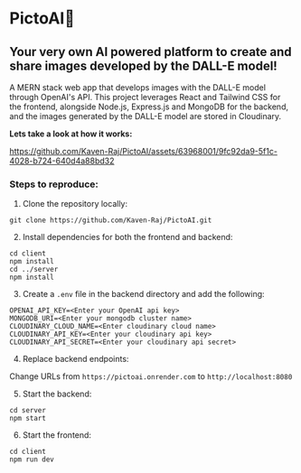 # PictoAI📸

## Your very own AI powered platform to create and share images developed by the DALL-E model!

<p>
  A MERN stack web app that develops images with the DALL-E model through OpenAI's API. This project leverages React and Tailwind CSS for the frontend, alongside Node.js, Express.js and MongoDB for the backend, and the images generated by the DALL-E model are stored in Cloudinary.
</p>

**Lets take a look at how it works:**

https://github.com/Kaven-Raj/PictoAI/assets/63968001/9fc92da9-5f1c-4028-b724-640d4a88bd32

### Steps to reproduce:

1. Clone the repository locally:

```
git clone https://github.com/Kaven-Raj/PictoAI.git
```

2. Install dependencies for both the frontend and backend:

```
cd client
npm install
cd ../server
npm install
```

3. Create a `.env` file in the backend directory and add the following:

```
OPENAI_API_KEY=<Enter your OpenAI api key>
MONGODB_URI=<Enter your mongodb cluster name>
CLOUDINARY_CLOUD_NAME=<Enter cloudinary cloud name>
CLOUDINARY_API_KEY=<Enter your cloudinary api key>
CLOUDINARY_API_SECRET=<Enter your cloudinary api secret>
```

4. Replace backend endpoints:

Change URLs from `https://pictoai.onrender.com` to `http://localhost:8080`

5. Start the backend:

```
cd server
npm start
```

6. Start the frontend:

```
cd client
npm run dev
```
